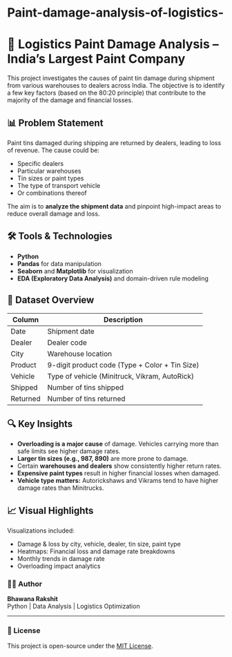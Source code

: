 # Paint-damage-analysis-of-logistics-
# 🚚 Logistics Paint Damage Analysis – India’s Largest Paint Company

This project investigates the causes of paint tin damage during shipment from various warehouses to dealers across India. The objective is to identify a few key factors (based on the 80:20 principle) that contribute to the majority of the damage and financial losses.

## 📊 Problem Statement

Paint tins damaged during shipping are returned by dealers, leading to loss of revenue. The cause could be:
- Specific dealers
- Particular warehouses
- Tin sizes or paint types
- The type of transport vehicle
- Or combinations thereof

The aim is to **analyze the shipment data** and pinpoint high-impact areas to reduce overall damage and loss.

## 🛠 Tools & Technologies
- **Python**
- **Pandas** for data manipulation
- **Seaborn** and **Matplotlib** for visualization
- **EDA (Exploratory Data Analysis)** and domain-driven rule modeling

## 📁 Dataset Overview

| Column         | Description |
|----------------|-------------|
| Date           | Shipment date |
| Dealer         | Dealer code |
| City           | Warehouse location |
| Product        | 9-digit product code (Type + Color + Tin Size) |
| Vehicle        | Type of vehicle (Minitruck, Vikram, AutoRick) |
| Shipped        | Number of tins shipped |
| Returned       | Number of tins returned |

## 🔍 Key Insights

- **Overloading is a major cause** of damage. Vehicles carrying more than safe limits see higher damage rates.
- **Larger tin sizes (e.g., 987, 890)** are more prone to damage.
- Certain **warehouses and dealers** show consistently higher return rates.
- **Expensive paint types** result in higher financial losses when damaged.
- **Vehicle type matters:** Autorickshaws and Vikrams tend to have higher damage rates than Minitrucks.

## 📈 Visual Highlights

Visualizations included:
- Damage & loss by city, vehicle, dealer, tin size, paint type
- Heatmaps: Financial loss and damage rate breakdowns
- Monthly trends in damage rate
- Overloading impact analytics




### 👨‍💻 Author

**Bhawana Rakshit**  
Python | Data Analysis | Logistics Optimization  

---

### 📜 License

This project is open-source under the [MIT License](LICENSE).

